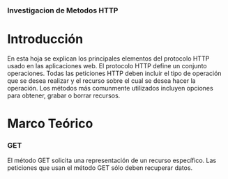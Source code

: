 ### Investigacion de Metodos HTTP

# Introducción
En esta hoja se explican los principales elementos del  protocolo HTTP usado en las aplicaciones web. El  protocolo  HTTP  define  un  conjunto operaciones. Todas las peticiones HTTP deben incluir el tipo de operación que se desea realizar y el recurso sobre el cual se desea hacer la operación. Los métodos  más  comunmente  utilizados  incluyen opciones  para  obtener,  grabar  o  borrar recursos.

# Marco Teórico

### GET

El método GET  solicita una representación de un recurso específico. Las peticiones que usan el método GET sólo deben recuperar datos.